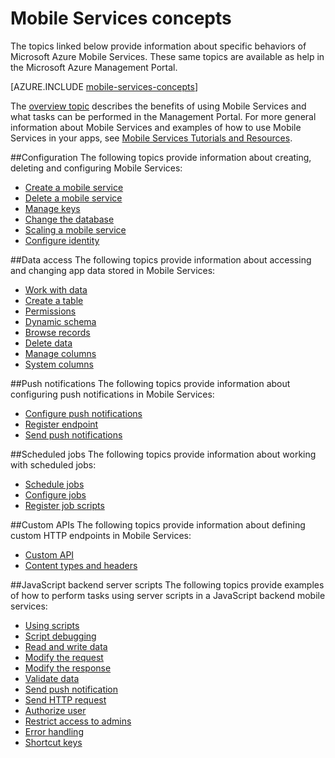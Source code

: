 <properties
	pageTitle="Mobile Services Concepts"
	description="Links to Mobile Services concepts topics found in the Help Drawer in the Azure portal."
	services="mobile-services"
	documentationCenter="na"
	authors="ggailey777"
	manager="dwrede"
	editor=""/>

<tags
	ms.service="mobile-services"
	ms.workload="mobile"
	ms.tgt_pltfrm="mobile-multiple"
	ms.devlang="na"
	ms.topic="article"
	ms.date="10/20/2015" 
	ms.author="glenga"/>

# Mobile Services concepts

The topics linked below provide information about specific behaviors of Microsoft Azure Mobile Services. These same topics are available as help in the Microsoft Azure Management Portal. 

[AZURE.INCLUDE [mobile-services-concepts](../../includes/mobile-services-concepts.md)]

The [overview topic](https://msdn.microsoft.com/library/azure/jj193167.aspx) describes the benefits of using Mobile Services and what tasks can be performed in the Management Portal. For more general information about Mobile Services and examples of how to use Mobile Services in your apps, see [Mobile Services Tutorials and Resources](https://azure.microsoft.com/documentation/services/mobile-services/). 

##Configuration
The following topics provide information about creating, deleting and configuring Mobile Services:

- [Create a mobile service](https://msdn.microsoft.com/library/azure/jj193169.aspx) 
- [Delete a mobile service](https://msdn.microsoft.com/library/azure/jj193173.aspx) 
- [Manage keys](https://msdn.microsoft.com/library/azure/jj193164.aspx) 
- [Change the database](https://msdn.microsoft.com/library/azure/jj193170.aspx) 
- [Scaling a mobile service](https://msdn.microsoft.com/library/azure/jj193178.aspx) 
- [Configure identity](https://msdn.microsoft.com/library/azure/jj591527.aspx) 

##Data access
The following topics provide information about accessing and changing app data stored in Mobile Services:

- [Work with data](https://msdn.microsoft.com/library/azure/jj631634.aspx) 
- [Create a table](https://msdn.microsoft.com/library/azure/jj193162.aspx) 
- [Permissions](https://msdn.microsoft.com/library/azure/jj193161.aspx) 
- [Dynamic schema](https://msdn.microsoft.com/library/azure/jj193175.aspx) 
- [Browse records](https://msdn.microsoft.com/library/azure/jj193171.aspx) 
- [Delete data](https://msdn.microsoft.com/library/azure/jj908633.aspx) 
- [Manage columns](https://msdn.microsoft.com/library/azure/jj193177.aspx) 
- [System columns](https://msdn.microsoft.com/library/azure/dn518225.aspx) 

##Push notifications
The following topics provide information about configuring push notifications in Mobile Services:

- [Configure push notifications](https://msdn.microsoft.com/library/azure/jj591526.aspx)
- [Register endpoint](https://msdn.microsoft.com/library/azure/dn771685.aspx) 
- [Send push notifications](https://msdn.microsoft.com/library/azure/jj631630.aspx)

##Scheduled jobs
The following topics provide information about working with scheduled jobs:

- [Schedule jobs](https://msdn.microsoft.com/library/azure/jj860528.aspx) 
- [Configure jobs](https://msdn.microsoft.com/library/azure/jj899833.aspx) 
- [Register job scripts](https://msdn.microsoft.com/library/azure/jj899832.aspx)

##Custom APIs
The following topics provide information about defining custom HTTP endpoints in Mobile Services:

- [Custom API](https://msdn.microsoft.com/library/azure/dn280974.aspx) 
- [Content types and headers](https://msdn.microsoft.com/library/azure/dn303369.aspx)

##JavaScript backend server scripts
The following topics provide examples of how to perform tasks using server scripts in a JavaScript backend mobile services:

- [Using scripts](https://msdn.microsoft.com/library/azure/jj193174.aspx)
- [Script debugging](https://msdn.microsoft.com/library/azure/jj631636.aspx)
- [Read and write data](https://msdn.microsoft.com/library/azure/jj631640.aspx) 
- [Modify the request](https://msdn.microsoft.com/library/azure/jj631635.aspx) 
- [Modify the response](https://msdn.microsoft.com/library/azure/jj631631.aspx) 
- [Validate data](https://msdn.microsoft.com/library/azure/jj631638.aspx) 
- [Send push notification](https://msdn.microsoft.com/library/azure/jj631630.aspx)  
- [Send HTTP request](https://msdn.microsoft.com/library/azure/jj631641.aspx) 
- [Authorize user](https://msdn.microsoft.com/library/azure/jj631637.aspx) 
- [Restrict access to admins](https://msdn.microsoft.com/library/azure/jj712649.aspx) 
- [Error handling](https://msdn.microsoft.com/library/azure/jj631632.aspx) 
- [Shortcut keys](https://msdn.microsoft.com/library/azure/jj552469.aspx) 



 



